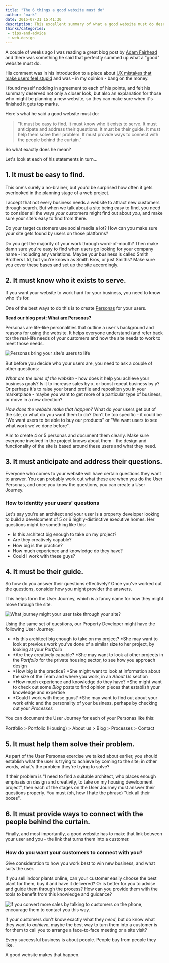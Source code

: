 ```yaml
---
title: "The 6 things a good website must do"
author: "mark"
date: 2015-07-31 15:41:30
description: This excellent summary of what a good website must do deserved a little explanation...
thinks/categories: 
 - tips-and-advice
 - web-design
---
```


A couple of weeks ago I was reading a great blog post by [Adam Fairhead](http://thenextweb.com/author/adamfairhead/) and there was something he said that perfectly summed up what a "good" website must do.

His comment was in his introduction to a piece about [UX mistakes that make users feel stupid](http://thenextweb.com/dd/2015/07/16/5-ux-mistakes-that-make-users-feel-stupid/?ref=webdesignernews.com) and was - in my opinion - bang on the money.

I found myself nodding in agreement to each of his points, and felt his summary deserved not only a closer look, but also an explanation for those who might be planning a new website, so they can make sure when it's finished it gets top marks.

Here's what he said a good website must do:

> "It must be easy to find. It must know who it exists to serve. It must anticipate and address their questions. It must be their guide. It must help them solve their problem. It must provide ways to connect with the people behind the curtain."

So what exactly does he mean?

Let's look at each of his statements in turn...

## 1. It must be easy to find.

This one's surely a no-brainer, but you'd be surprised how often it gets overlooked in the planning stage of a web project.

I accept that not every business needs a website to attract new customers through search. But when we talk about a site being easy to find, you need to consider all the ways *your* customers might find out about *you*, and make sure your site's easy to find from there.

Do your target customers use social media a lot? How can you make sure your site gets found by users on those platforms?

Do you get the majority of your work through word-of-mouth? Then make damn sure you're easy to find when users go looking for your company name - including any variations. Maybe your business is called Smith Brothers Ltd, but you're known as Smith Bros, or just Smiths? Make sure you cover these bases and set up the site accordingly.

## 2. It must know who it exists to serve.

If you want your website to work hard for your business, you need to know who it's for.

One of the best ways to do this is to create [Personas](/thinks/what-are-personas/) for your users.

__Read our blog post: [What are Personas?](/thinks/what-are-personas/)__

Personas are life-like personalities that outline a user's background and reasons for using the website. It helps everyone understand (and refer back to) the real-life needs of your customers and how the site needs to work to meet those needs.

![](images/blog/personas-examples.jpg "Personas bring your site's users to life")

But before you decide who your users are, you need to ask a couple of other questions:

*What are the aims of the website* - how does it help you achieve your business goals? Is it to increase sales by x, or boost repeat business by y? Or perhaps it's to raise your brand profile and reposition you in your marketplace - maybe you want to get more of a particular type of business, or move in a new direction?

*How does the website make that happen?* What do your users get out of the site, or what do you want them to do? Don't be too specific - it could be "We want users to be able to buy our products" or "We want users to see what work we've done before".

Aim to create 4 or 5 personas and document them clearly. Make sure everyone involved in the project knows about them - the design and functionality of the site is based around these users and what they need.

## 3. It must anticipate and address their questions.

Everyone who comes to your website will have certain questions they want to answer. You can probably work out what these are when you do the User Personas, and once you know the questions, you can create a User Journey.

### How to identity your users' questions

Let's say you're an architect and your user is a property developer looking to build a development of 5 or 6 highly-distinctive executive homes. Her questions might be something like this:

- Is this architect big enough to take on my project?
- Are they creatively capable?
- How big is the practice?
- How much experience and knowledge do they have?
- Could I work with these guys?

## 4. It must be their guide.

So how do you answer their questions effectively? Once you've worked out the questions, consider how you might provider the answers.

This helps form the User Journey, which is a fancy name for how they might move through the site.

![](images/blog/user-journey.jpg "What journey might your user take through your site?")

Using the same set of questions, our Property Developer might have the following User Journey:

- *Is this architect big enough to take on my project?
*She may want to look at previous work you've done of a similar size to her project, by looking at your *Portfolio*
- *Are they creatively capable?
*She may want to look at other projects in the *Portfolio* for the private housing sector, to see how you approach design
- *How big is the practice?
*She might want to look at information about the size of the Team and where you work, in an *About Us* section
- *How much experience and knowledge do they have?
*She might want to check out some *Blog* posts to find opinion pieces that establish your knowledge and expertise
- *Could I work with these guys?
*She may want to find out about your work ethic and the personality of your business, perhaps by checking out your *Processes*

You can document the User Journey for each of your Personas like this:

Portfolio &gt; Portfolio (Housing) &gt; About us &gt; Blog &gt; Processes &gt; Contact

## 5. It must help them solve their problem.

As part of the User Personas exercise we talked about earlier, you should establish what the user is trying to achieve by coming to the site; in other words, what's the problem they're trying to solve?

If their problem is "I need to find a suitable architect, who places enough emphasis on design and creativity, to take on my housing development project", then each of the stages on the User Journey must answer their questions properly. You must (oh, how I hate the phrase) "tick all their boxes".

## 6. It must provide ways to connect with the people behind the curtain.

Finally, and most importantly, a good website has to make that link between your user and you - the link that turns them into a customer.

### How do you want your customers to connect with you?

Give consideration to how you work best to win new business, and what suits the user.

If you sell indoor plants online, can your customer easily choose the best plant for them, buy it and have it delivered? Or is better for you to advise and guide them through the process? How can you provide them with the tools to benefit from this knowledge and guidance?

![](images/blog/contact-by-phone.jpg "If you convert more sales by talking to customers on the phone, encourage them to contact you this way.")

If your customers don't know exactly what they *need*, but do know what they want to *achieve*, maybe the best way to turn them into a customer is for them to call you to arrange a face-to-face meeting or a site visit?

Every successful business is about people. People buy from people they like.

A good website makes that happen.


